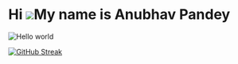 Hi ![](https://user-images.githubusercontent.com/18350557/176309783-0785949b-9127-417c-8b55-ab5a4333674e.gif)My name is Anubhav Pandey
======================================================================================================================================
<img src="https://raw.githubusercontent.com/sagar-viradiya/sagar-viradiya/master/resources/banner.png" alt="Hello world">


[![GitHub Streak](https://github-readme-streak-stats.herokuapp.com?user=Mr-Anubhav-pandey&theme=holi-theme&hide_border=true&border_radius=22&fire=DD2727)](https://git.io/streak-stats)

